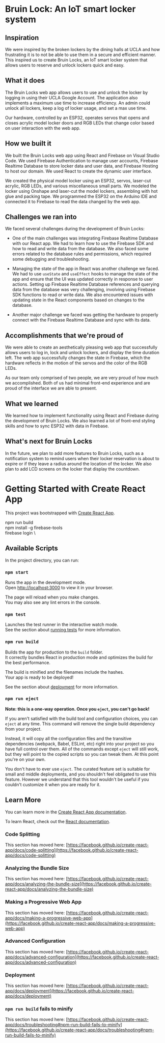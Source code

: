 # Bruin Lock: An IoT smart locker system

## Inspiration
We were inspired by the broken lockers by the dining halls at UCLA and how frustrating it is to not be able to use them in a secure and efficient manner. This inspired us to create Bruin Locks, an IoT smart locker system that allows users to reserve and unlock lockers quick and easy.

## What it does
The Bruin Locks web app allows users to use and unlock the locker by logging in using their UCLA Google Account. The application also implements a maximum use time to increase efficiency. An admin could unlock all lockers, keep a log of locker usage, and set a max use time. 

Our hardware, controlled by an ESP32, operates servos that opens and closes acrylic model locker doors and RGB LEDs that change color based on user interaction with the web app.  

## How we built it
We built the Bruin Locks web app using React and Firebase on Visual Studio Code. We used Firebase Authentication to manage user accounts, Firebase Realtime Database to store locker data and user data, and Firebase Hosting to host our domain. We used React to create the dynamic user interface. 

We created the physical model locker using an ESP32, servos, laser-cut acrylic, RGB LEDs, and various miscellaneous small parts. We modeled the locker using Onshape and laser-cut the model lockers, assembling with hot glue and packing tape. We programmed the ESP32 on the Arduino IDE and connected it to Firebase to read the data changed by the web app. 

## Challenges we ran into
We faced several challenges during the development of Bruin Locks:

* One of the main challenges was integrating Firebase Realtime Database with our React app. We had to learn how to use the Firebase SDK and how to read and write data from the database. We also faced some errors related to the database rules and permissions, which required some debugging and troubleshooting.

* Managing the state of the app in React was another challenge we faced. We had to use ```useState``` and ```useEffect``` hooks to manage the state of the app and ensure that the UI was updated correctly in response to user actions. Setting up Firebase Realtime Database references and querying data from the database was very challenging, involving using Firebase SDK functions to read or write data. We also encountered issues with updating state in the React components based on changes to the database.

* Another major challenge we faced was getting the hardware to properly connect with the Firebase Realtime Database and sync with its data. 

## Accomplishments that we're proud of
We were able to create an aesthetically pleasing web app that successfully allows users to log in, lock and unlock lockers, and display the time duration left. The web app successfully changes the state in Firebase, which the hardware reflects in the motion of the servos and the color of the RGB LEDs. 

As our team only comprised of two people, we are very proud of how much we accomplished. Both of us had minimal front-end experience and are proud of the interface we are able to present. 

## What we learned
We learned how to implement functionality using React and Firebase during the development of Bruin Locks. We also learned a lot of front-end styling skills and how to sync ESP32 with data in Firebase.

## What's next for Bruin Locks
In the future, we plan to add more features to Bruin Locks, such as a notification system to remind users when their locker reservation is about to expire or if they leave a radius around the location of the locker. We also plan to add LCD screens on the locker that display the countdown. 

 


# Getting Started with Create React App

This project was bootstrapped with [Create React App](https://github.com/facebook/create-react-app).

npm run build \
npm install -g firebase-tools \
firebase login \

## Available Scripts

In the project directory, you can run:

### `npm start`

Runs the app in the development mode.\
Open [http://localhost:3000](http://localhost:3000) to view it in your browser.

The page will reload when you make changes.\
You may also see any lint errors in the console.

### `npm test`

Launches the test runner in the interactive watch mode.\
See the section about [running tests](https://facebook.github.io/create-react-app/docs/running-tests) for more information.

### `npm run build`

Builds the app for production to the `build` folder.\
It correctly bundles React in production mode and optimizes the build for the best performance.

The build is minified and the filenames include the hashes.\
Your app is ready to be deployed!

See the section about [deployment](https://facebook.github.io/create-react-app/docs/deployment) for more information.

### `npm run eject`

**Note: this is a one-way operation. Once you `eject`, you can't go back!**

If you aren't satisfied with the build tool and configuration choices, you can `eject` at any time. This command will remove the single build dependency from your project.

Instead, it will copy all the configuration files and the transitive dependencies (webpack, Babel, ESLint, etc) right into your project so you have full control over them. All of the commands except `eject` will still work, but they will point to the copied scripts so you can tweak them. At this point you're on your own.

You don't have to ever use `eject`. The curated feature set is suitable for small and middle deployments, and you shouldn't feel obligated to use this feature. However we understand that this tool wouldn't be useful if you couldn't customize it when you are ready for it.

## Learn More

You can learn more in the [Create React App documentation](https://facebook.github.io/create-react-app/docs/getting-started).

To learn React, check out the [React documentation](https://reactjs.org/).

### Code Splitting

This section has moved here: [https://facebook.github.io/create-react-app/docs/code-splitting](https://facebook.github.io/create-react-app/docs/code-splitting)

### Analyzing the Bundle Size

This section has moved here: [https://facebook.github.io/create-react-app/docs/analyzing-the-bundle-size](https://facebook.github.io/create-react-app/docs/analyzing-the-bundle-size)

### Making a Progressive Web App

This section has moved here: [https://facebook.github.io/create-react-app/docs/making-a-progressive-web-app](https://facebook.github.io/create-react-app/docs/making-a-progressive-web-app)

### Advanced Configuration

This section has moved here: [https://facebook.github.io/create-react-app/docs/advanced-configuration](https://facebook.github.io/create-react-app/docs/advanced-configuration)

### Deployment

This section has moved here: [https://facebook.github.io/create-react-app/docs/deployment](https://facebook.github.io/create-react-app/docs/deployment)

### `npm run build` fails to minify

This section has moved here: [https://facebook.github.io/create-react-app/docs/troubleshooting#npm-run-build-fails-to-minify](https://facebook.github.io/create-react-app/docs/troubleshooting#npm-run-build-fails-to-minify)
